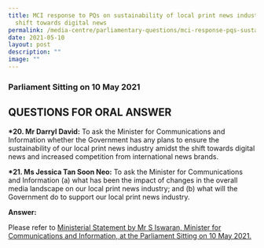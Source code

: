 ```yaml
---
title: MCI response to PQs on sustainability of local print news industry amidst
  shift towards digital news
permalink: /media-centre/parliamentary-questions/mci-response-pqs-sustainability-local-print-news-industry/
date: 2021-05-10
layout: post
description: ""
image: ""
---
```

### Parliament Sitting on 10 May 2021

QUESTIONS FOR ORAL ANSWER
-------------------------

**\*20. Mr Darryl David:** To ask the Minister for Communications and Information whether the Government has any plans to ensure the sustainability of our local print news industry amidst the shift towards digital news and increased competition from international news brands.  
  
**\*21. Ms Jessica Tan Soon Neo:** To ask the Minister for Communications and Information (a) what has been the impact of changes in the overall media landscape on our local print news industry; and (b) what will the Government do to support our local print news industry.  
  
**Answer:**  
  
Please refer to [Ministerial Statement by Mr S Iswaran, Minister for Communications and Information, at the Parliament Sitting on 10 May 2021.](https://www.mci.gov.sg/pressroom/news-and-stories/pressroom/2021/5/ministerial-statement-by-minister-s-iswaran-at-the-parliament-sitting-on-10-may-2021)